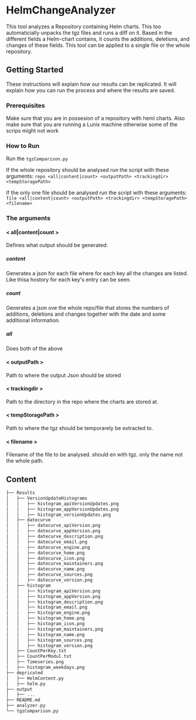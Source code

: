# HelmChangeAnalyzer

This tool analyzes a Repository containing Helm charts. This too automaticially unpacks the tgz
files and runs a diff on it. Based in the different fields a Helm-chart contains, 
it counts the additions, deletions, and changes of these fields. This tool can be applied to a single 
file or the whole repository.

## Getting Started

These instructions will explain how our results can be replicated. It will explain how you can
run the process and where the results are saved.

### Prerequisites

Make sure that you are in possesion of a repository with heml charts. Also make sure that you are running a Lunix machine 
otherwise some of the scrips might not work

### How to Run

Run the `tgzComparison.py`

If the whole repository should be analysed run the script with these arguments:
`repo <all|content|count> <outputPath> <trackingdir> <tempStoragePath>`

If the only one file should be analysed run the script with these arguments:
`file <all|content|count> <outputPath> <trackingdir> <tempStoragePath> <filename>`

### The arguments

#### < all|content|count >
Defines what output should be generated:	
##### content
Generates a json for each file where for each key all the changes are listed.
Like thisa hostory for each key's entry can be seen.

##### count
Generates a json ove the whole repo/file that stores the numbers of additions, deletions and changes
together with the date and some additional information.

##### all
Does both of the above

#### < outputPath >
Path to where the output Json should be stored

#### < trackingdir >
Path to the directory in the repo where the charts are stored at.

#### < tempStoragePath >
Path to where the tgz should be temporarely be extracted to.

#### < filename >
Filename of the file to be analysed. should en with tgz. only the name not the whole path.
  
## Content

```bash
├── Results
│   ├── VersionUpdateHistograms
│   │   ├── histogram_apiVersionUpdates.png
│   │   ├── histogram_appVersionUpdates.png
│   │   ├── histogram_versionUpdates.png
│   ├── datecurve
│   │   ├── datecurve_apiVersion.png
│   │   ├── datecurve_appVersion.png
│   │   ├── datecurve_description.png
│   │   ├── datecurve_email.png
│   │   ├── datecurve_engine.png
│   │   ├── datecurve_home.png
│   │   ├── datecurve_icon.png
│   │   ├── datecurve_maintainers.png
│   │   ├── datecurve_name.png
│   │   ├── datecurve_sources.png
│   │   ├── datecurve_version.png
│   ├── histogram
│   │   ├── histogram_apiVersion.png
│   │   ├── histogram_appVersion.png
│   │   ├── histogram_description.png
│   │   ├── histogram_email.png
│   │   ├── histogram_engine.png
│   │   ├── histogram_home.png
│   │   ├── histogram_icon.png
│   │   ├── histogram_maintainers.png
│   │   ├── histogram_name.png
│   │   ├── histogram_sources.png
│   │   ├── histogram_version.png
│   ├── CountPerKey.txt
│   ├── CountPerModul.txt
│   ├── Timeseries.png
│   ├── histogram_weekdays.png
├── depricated
│   ├── HelmContent.py
│   ├── helm.py
├── output
│   ├── ...
├── README.md
├── analyzer.py
└── tgzComparison.py
```
  
